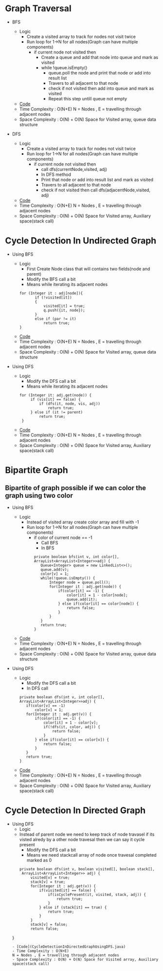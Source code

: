 # Graph Traversal
  * BFS
    - Logic
      - Create a visited array to track for nodes not visit twice
      - Run loop for 1->N for all nodes(Graph can have multiple components)
        - if current node not visited then
          - Create a queue and add that node into queue and mark as visited
          - while !queue.isEmpty()
            - queue.poll the node and print that node or add into result list
            - Travers to all adjacent to that node 
            - check if not visited then add into queue and mark as visited
            - Repeat this step untill queue not empty
    - [Code](BFS.java)
    - Time Complexity : O(N+E)
      N = Nodes , E = travelling through adjacent nodes
    - Space Complexity : O(N) + O(N) Space for Visited array, queue data structure
    
  * DFS
    - Logic
      - Create a visited array to track for nodes not visit twice
      - Run loop for 1->N for all nodes(Graph can have multiple components)
        - if current node not visited then
          - call dfs(currentNode,visited, adj)
          - In DFS method
           - Print that node or add into result list and mark as visited
           - Travers to all adjacent to that node 
           - check if not visited then call dfs(adjacentNode,visited, adj)
    - [Code](DFS.java)
    - Time Complexity : O(N+E)
      N = Nodes , E = travelling through adjacent nodes
    - Space Complexity : O(N) + O(N) Space for Visited array, Auxiliary space(stack call)

# Cycle Detection In Undirected Graph
  * Using BFS
    - Logic 
      - First Create Node class that will contains two fields(node and parent)
      - Modify the BFS call a bit
      - Means while iterating its adjacent nodes
      ```
      for (Integer it : adj[node]){
             if (!visited[it])
             {
                 visited[it] = true;
                 q.push({it, node});
             }
             else if (par != it)
                 return true;
      } 
      ```
    - [Code](CycleDetectionInUnDirectedGraphUsingBFS.java)
    - Time Complexity : O(N+E)
      N = Nodes , E = travelling through adjacent nodes
    - Space Complexity : O(N) + O(N) Space for Visited array, queue data structure
  
  * Using DFS
    - Logic 
      - Modify the DFS call a bit
      - Means while iterating its adjacent nodes
      ```
      for (Integer it: adj.get(node)) {
           if (vis[it] == false) {
               if (dfs(it, node, vis, adj))
                   return true;
           } else if (it != parent)
               return true;
       }
      ```
    - [Code](CycleDetectionInUnDirectedGraphUsingDFS.java)
    - Time Complexity : O(N+E)
      N = Nodes , E = travelling through adjacent nodes
    - Space Complexity : O(N) + O(N) Space for Visited array, Auxiliary space(stack call)

# Bipartite Graph
## Bipartite of graph possible if we can color the graph using two color
  * Using BFS
    - Logic
      - Instead of visited array create color array and fill with -1
      - Run loop for 1->N for all nodes(Graph can have multiple components)
        - if color of current node == -1
          - Call BFS 
          - In BFS 
          ```
          private boolean bfs(int v, int color[], ArrayList<ArrayList<Integer>>adj) {
             Queue<Integer> queue = new LinkedList<>();
             queue.add(v);
             color[v] = 1;
             while(!queue.isEmpty()) {
                 Integer node = queue.poll();
                 for(Integer it : adj.get(node)) {
                     if(color[it] == -1) {
                         color[it] = 1 - color[node];
                         queue.add(it);
                     } else if(color[it] == color[node]) {
                         return false;
                     }
                 }
             }
             return true;
          }
          ```
    - [Code](BipartiteGraphUsingBFS.java)
    - Time Complexity : O(N+E)
      N = Nodes , E = travelling through adjacent nodes
    - Space Complexity : O(N) + O(N) Space for Visited array, queue data structure
 
 * Using DFS
    - Logic 
      - Modify the DFS call a bit
      - In DFS call
      ```
      private boolean dfs(int v, int color[], ArrayList<ArrayList<Integer>>adj) {
         if(color[v] == -1) 
             color[v] = 1;
         for(Integer it : adj.get(v)) {
             if(color[it] == -1) {
                 color[it] = 1 - color[v];
                 if(!dfs(it, color, adj)) {
                     return false;
                 }
             } else if(color[it] == color[v]) {
                 return false;
             }
         }
         return true;
      }
      ```
    - [Code](BipartiteGraphUsingDFS.java)
    - Time Complexity : O(N+E)
      N = Nodes , E = travelling through adjacent nodes
    - Space Complexity : O(N) + O(N) Space for Visited array, Auxiliary space(stack call)

# Cycle Detection In Directed Graph
  * Using DFS
    - Logic 
    - Instead of parent node we need to keep track of node travasel if its visted alredy by a other node travesal then we can say it cycle present
      - Modify the DFS call a bit
      - Means we need stackcall array of node once travesal completed marked as 0 
      ```
      private boolean dfs(int v, boolean visited[], boolean stack[],
       ArrayList<ArrayList<Integer>> adj) {
           visited[v] = true;
           stack[v] = true;
           for(Integer it : adj.get(v)) {
               if(visited[it] == false) {
                   if(isCyclePresent(it, visited, stack, adj)) {
                       return true;
                   }
               } else if (stack[it] == true) {
                   return true;
               }
           }
           stack[v] = false;
           return false;
     }
      ```
    - [Code](CycleDetectionInDirectedGraphUsingDFS.java)
    - Time Complexity : O(N+E)
      N = Nodes , E = travelling through adjacent nodes
    - Space Complexity : O(N) + O(N) Space for Visited array, Auxiliary space(stack call)
